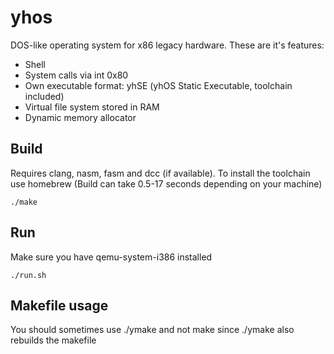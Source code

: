 # yhos
DOS-like operating system for x86 legacy hardware. These are it's features:
- Shell
- System calls via int 0x80
- Own executable format: yhSE (yhOS Static Executable, toolchain included)
- Virtual file system stored in RAM
- Dynamic memory allocator
## Build
Requires clang, nasm, fasm and dcc (if available). To install the toolchain use homebrew (Build can take 0.5-17 seconds depending on your machine)
```
./make
```
## Run
Make sure you have qemu-system-i386 installed
```
./run.sh
```
## Makefile usage
You should sometimes use ./ymake and not make since ./ymake also rebuilds the makefile
